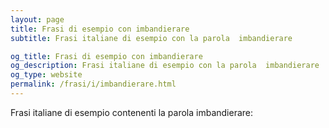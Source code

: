 ```yaml
---
layout: page
title: Frasi di esempio con imbandierare 
subtitle: Frasi italiane di esempio con la parola  imbandierare

og_title: Frasi di esempio con imbandierare 
og_description: Frasi italiane di esempio con la parola  imbandierare
og_type: website
permalink: /frasi/i/imbandierare.html
---
```


Frasi italiane di esempio contenenti la parola imbandierare:


